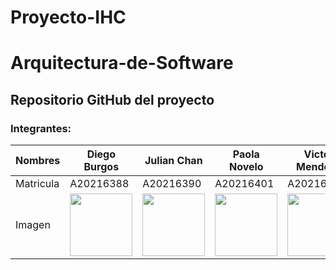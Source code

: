 # Proyecto-IHC
# Arquitectura-de-Software

<h2>Repositorio GitHub del proyecto</h2>

<h3>Integrantes:</h3>

| Nombres | Diego Burgos | Julian Chan  | Paola Novelo | Victor Mendoza  |
| ------------- | ------------- | ------------- | ------------- | ------------- | 
| Matricula  | A20216388  | A20216390 | A20216401 | A20216398 |
| Imagen | <img src="Recursos/IMG_5641.JPG"  width="100" height="100" />  | <img src="Recursos/IMG_5639.JPG"  width="100" height="100" />  | <img src="Recursos/IMG_5640.JPG"  width="100" height="100" /> | <img src="Recursos/IMG_5640.JPG"  width="100" height="100" /> 
